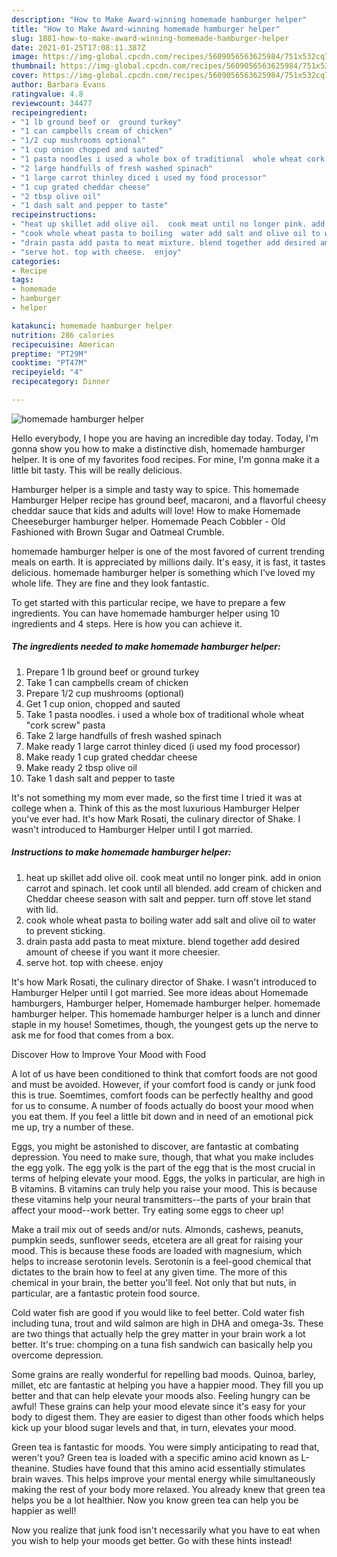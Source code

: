 ```yaml
---
description: "How to Make Award-winning homemade hamburger helper"
title: "How to Make Award-winning homemade hamburger helper"
slug: 1881-how-to-make-award-winning-homemade-hamburger-helper
date: 2021-01-25T17:08:11.387Z
image: https://img-global.cpcdn.com/recipes/5609056563625984/751x532cq70/homemade-hamburger-helper-recipe-main-photo.jpg
thumbnail: https://img-global.cpcdn.com/recipes/5609056563625984/751x532cq70/homemade-hamburger-helper-recipe-main-photo.jpg
cover: https://img-global.cpcdn.com/recipes/5609056563625984/751x532cq70/homemade-hamburger-helper-recipe-main-photo.jpg
author: Barbara Evans
ratingvalue: 4.8
reviewcount: 34477
recipeingredient:
- "1 lb ground beef or  ground turkey"
- "1 can campbells cream of chicken"
- "1/2 cup mushrooms optional"
- "1 cup onion chopped and sauted"
- "1 pasta noodles i used a whole box of traditional  whole wheat cork screw pasta"
- "2 large handfulls of fresh washed spinach"
- "1 large carrot thinley diced i used my food processor"
- "1 cup grated cheddar cheese"
- "2 tbsp olive oil"
- "1 dash salt and pepper to taste"
recipeinstructions:
- "heat up skillet add olive oil.  cook meat until no longer pink. add in onion carrot and spinach. let cook until all blended. add cream of chicken and Cheddar cheese season with salt and pepper. turn off stove  let stand with lid."
- "cook whole wheat pasta to boiling  water add salt and olive oil to water to prevent sticking."
- "drain pasta add pasta to meat mixture. blend together add desired amount of cheese if you want it more cheesier."
- "serve hot. top with cheese.  enjoy"
categories:
- Recipe
tags:
- homemade
- hamburger
- helper

katakunci: homemade hamburger helper 
nutrition: 286 calories
recipecuisine: American
preptime: "PT29M"
cooktime: "PT47M"
recipeyield: "4"
recipecategory: Dinner

---
```



![homemade hamburger helper](https://img-global.cpcdn.com/recipes/5609056563625984/751x532cq70/homemade-hamburger-helper-recipe-main-photo.jpg)

Hello everybody, I hope you are having an incredible day today. Today, I'm gonna show you how to make a distinctive dish, homemade hamburger helper. It is one of my favorites food recipes. For mine, I'm gonna make it a little bit tasty. This will be really delicious.

Hamburger helper is a simple and tasty way to spice. This homemade Hamburger Helper recipe has ground beef, macaroni, and a flavorful cheesy cheddar sauce that kids and adults will love! How to make Homemade Cheeseburger hamburger helper. Homemade Peach Cobbler - Old Fashioned with Brown Sugar and Oatmeal Crumble.

homemade hamburger helper is one of the most favored of current trending meals on earth. It is appreciated by millions daily. It's easy, it is fast, it tastes delicious. homemade hamburger helper is something which I've loved my whole life. They are fine and they look fantastic.


To get started with this particular recipe, we have to prepare a few ingredients. You can have homemade hamburger helper using 10 ingredients and 4 steps. Here is how you can achieve it.

<!--inarticleads1-->

##### The ingredients needed to make homemade hamburger helper:

1. Prepare 1 lb ground beef or  ground turkey
1. Take 1 can campbells cream of chicken
1. Prepare 1/2 cup mushrooms (optional)
1. Get 1 cup onion, chopped and sauted
1. Take 1 pasta noodles. i used a whole box of traditional  whole wheat &#34;cork screw&#34; pasta
1. Take 2 large handfulls of fresh washed spinach
1. Make ready 1 large carrot thinley diced (i used my food processor)
1. Make ready 1 cup grated cheddar cheese
1. Make ready 2 tbsp olive oil
1. Take 1 dash salt and pepper to taste


It&#39;s not something my mom ever made, so the first time I tried it was at college when a. Think of this as the most luxurious Hamburger Helper you&#39;ve ever had. It&#39;s how Mark Rosati, the culinary director of Shake. I wasn&#39;t introduced to Hamburger Helper until I got married. 

<!--inarticleads2-->

##### Instructions to make homemade hamburger helper:

1. heat up skillet add olive oil.  cook meat until no longer pink. add in onion carrot and spinach. let cook until all blended. add cream of chicken and Cheddar cheese season with salt and pepper. turn off stove  let stand with lid.
1. cook whole wheat pasta to boiling  water add salt and olive oil to water to prevent sticking.
1. drain pasta add pasta to meat mixture. blend together add desired amount of cheese if you want it more cheesier.
1. serve hot. top with cheese.  enjoy


It&#39;s how Mark Rosati, the culinary director of Shake. I wasn&#39;t introduced to Hamburger Helper until I got married. See more ideas about Homemade hamburgers, Hamburger helper, Homemade hamburger helper. homemade hamburger helper. This homemade hamburger helper is a lunch and dinner staple in my house! Sometimes, though, the youngest gets up the nerve to ask me for food that comes from a box. 

Discover How to Improve Your Mood with Food


A lot of us have been conditioned to think that comfort foods are not good and must be avoided. However, if your comfort food is candy or junk food this is true. Soemtimes, comfort foods can be perfectly healthy and good for us to consume. A number of foods actually do boost your mood when you eat them. If you feel a little bit down and in need of an emotional pick me up, try a number of these.

Eggs, you might be astonished to discover, are fantastic at combating depression. You need to make sure, though, that what you make includes the egg yolk. The egg yolk is the part of the egg that is the most crucial in terms of helping elevate your mood. Eggs, the yolks in particular, are high in B vitamins. B vitamins can truly help you raise your mood. This is because these vitamins help your neural transmitters--the parts of your brain that affect your mood--work better. Try eating some eggs to cheer up!

Make a trail mix out of seeds and/or nuts. Almonds, cashews, peanuts, pumpkin seeds, sunflower seeds, etcetera are all great for raising your mood. This is because these foods are loaded with magnesium, which helps to increase serotonin levels. Serotonin is a feel-good chemical that dictates to the brain how to feel at any given time. The more of this chemical in your brain, the better you'll feel. Not only that but nuts, in particular, are a fantastic protein food source.

Cold water fish are good if you would like to feel better. Cold water fish including tuna, trout and wild salmon are high in DHA and omega-3s. These are two things that actually help the grey matter in your brain work a lot better. It's true: chomping on a tuna fish sandwich can basically help you overcome depression. 

Some grains are really wonderful for repelling bad moods. Quinoa, barley, millet, etc are fantastic at helping you have a happier mood. They fill you up better and that can help elevate your moods also. Feeling hungry can be awful! These grains can help your mood elevate since it's easy for your body to digest them. They are easier to digest than other foods which helps kick up your blood sugar levels and that, in turn, elevates your mood.

Green tea is fantastic for moods. You were simply anticipating to read that, weren't you? Green tea is loaded with a specific amino acid known as L-theanine. Studies have found that this amino acid essentially stimulates brain waves. This helps improve your mental energy while simultaneously making the rest of your body more relaxed. You already knew that green tea helps you be a lot healthier. Now you know green tea can help you be happier as well!

Now you realize that junk food isn't necessarily what you have to eat when you wish to help your moods get better. Go  with  these hints  instead!

